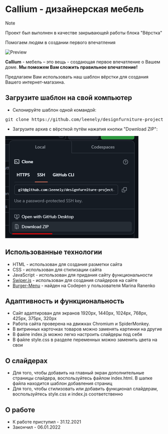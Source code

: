 # Callium - дизайнерская мебель

> [!NOTE]
> Проект был выполнен в качестве закрывающей работы блока "Вёрстка"

<p>Помогаем людям в создании первого впечатления</p>

<p>
	<img src="https://raw.githubusercontent.com/leenely/designfurniture-project/master/.github/images/preview.jpg" alt="Preview">
</p>

**Callium** - мебель – это вещь - создающая первое впечатление о Вашем доме. **Мы поможем Вам сложить правильное впечатление!** <br>

Предлагаем Вам использовать наш шаблон вёрстки для создания Вашего интернет-магазина.

<h2>Загрузите шаблон на свой компьютер</h2>

- Склонируйте шаблон одной командой:
<pre>git clone https://github.com/leenely/designfurniture-project.git</pre>
- Загрузите архив с вёрсткой путём нажатия кнопки "Download ZIP":

<img src="https://github.com/leenely/designfurniture-project/blob/master/.github/images/download_button.png" alt="Download Image">

<h2>Использованные технологии</h2>

- HTML - использован для создания разметки сайта
- CSS - использован для стилизации сайта
- JavaScript - использован для придания сайту функциональности
- [Swiper.js](https://swiperjs.com/) - использован для создания слайдеров на сайте
- [Burger-Menu](https://codepen.io/mranenko/pen/wevamj) - найден на Codepen у пользователя Marina Ranenko

<h2>Адаптивность и функциональность</h2>

- Сайт адаптирован для экранов 1920px, 1440px, 1024px, 768px, 425px, 375px, 320px
- Работа сайта проверена на движках Chromium и SpiderMonkey.
- В витринных карточках товаров можно заменять картинки на другие
- В файле index.js можно легко настроить слайдеры под себя
- В файле style.css в разделе переменных можно заменить цвета на свои

<h2>О слайдерах</h2>

- Для того, чтобы добавить на главный экран дополнительные страницы слайдера, воспользуйтесь файлом index.html. В шапке файла находится шаблон добавления страниц
- Для того, чтобы стилизовать или добавить функционал слайдерам, воспользуйтесь style.css и index.js соответственно

 <h2>О работе</h2>

- К работе приступил - 31.12.2021
- Закончил - 06.01.2022
